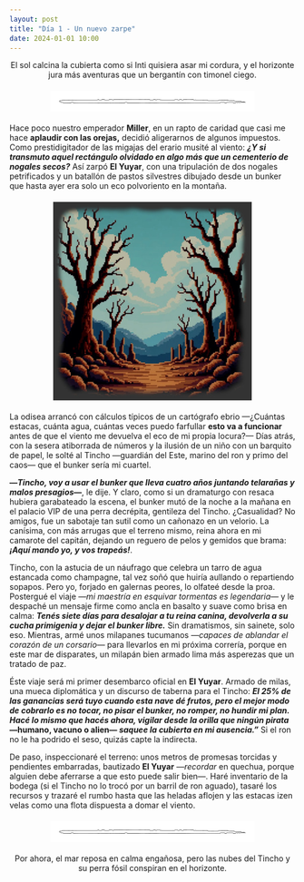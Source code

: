 ```yaml
---
layout: post
title: "Día 1 - Un nuevo zarpe"
date: 2024-01-01 10:00
---
```

<div style="text-align: center;">
  <p>El sol calcina la cubierta como si Inti quisiera asar mi cordura, y el horizonte jura más aventuras que un bergantín con timonel ciego.</p>
</div>

<img src="/assets/images/separador.png" alt="Separador" style="display: block; margin: 20px auto;">

Hace poco nuestro emperador **Miller**, en un rapto de caridad que casi me hace **aplaudir con las orejas,** decidió aligerarnos de algunos impuestos. Como prestidigitador de las migajas del erario musité al viento: **_¿Y si transmuto aquel rectángulo olvidado en algo más que un cementerio de nogales secos?_** Así zarpó **El Yuyar**, con una tripulación de dos nogales petrificados y un batallón de pastos silvestres dibujado desde un bunker que hasta ayer era solo un eco polvoriento en la montaña.

<img src="/assets/images/nogales.jpg" alt="Nogales Secos" style="display: block; margin: 20px auto;">

La odisea arrancó con cálculos típicos de un cartógrafo ebrio —¿Cuántas estacas, cuánta agua, cuántas veces puedo farfullar **esto va a funcionar** antes de que el viento me devuelva el eco de mi propia locura?— Días atrás, con la sesera atiborrada de números y la ilusión de un niño con un barquito de papel, le solté al Tincho —guardián del Este, marino del ron y primo del caos— que el bunker sería mi cuartel.
<br>

**—_Tincho, voy a usar el bunker que lleva cuatro años juntando telarañas y malos presagios_—**, le dije. Y claro, como si un dramaturgo con resaca hubiera garabateado la escena, el bunker mutó de la noche a la mañana en el palacio VIP de una perra decrépita, gentileza del Tincho. ¿Casualidad? No amigos, fue un sabotaje tan sutil como un cañonazo en un velorio. La canísima, con más arrugas que el terreno mismo, reina ahora en mi camarote del capitán, dejando un reguero de pelos y gemidos que brama: **_¡Aquí mando yo, y vos trapeás!_**.
<br>

Tincho, con la astucia de un náufrago que celebra un tarro de agua estancada como champagne, tal vez soñó que huiría aullando o repartiendo sopapos. Pero yo, forjado en galernas peores, lo olfateé desde la proa. Postergué el viaje _—mi maestría en esquivar tormentas es legendaria—_ y le despaché un mensaje firme como ancla en basalto y suave como brisa en calma: **_Tenés siete días para desalojar a tu reina canina, devolverla a su cucha primigenia y dejar el bunker libre._** Sin dramatismos, sin sainete, solo eso. Mientras, armé unos milapanes tucumanos _—capaces de ablandar el corazón de un corsario—_ para llevarlos en mi próxima correría, porque en este mar de disparates, un milapán bien armado lima más asperezas que un tratado de paz.
<br>

Éste viaje será mi primer desembarco oficial en **El Yuyar**. Armado de milas, una mueca diplomática y un discurso de taberna para el Tincho: **_El 25% de las ganancias será tuyo cuando esta nave dé frutos, pero el mejor modo de cobrarlo es no tocar, no pisar el bunker, no romper, no hundir mi plan. Hacé lo mismo que hacés ahora, vigilar desde la orilla que ningún pirata_ —humano, vacuno o alien— _saquee la cubierta en mi ausencia.”_** Si el ron no le ha podrido el seso, quizás capte la indirecta.
<br>

De paso, inspeccionaré el terreno: unos metros de promesas torcidas y pendientes embarradas, bautizado **El Yuyar** —_recordar_ en quechua, porque alguien debe aferrarse a que esto puede salir bien—. Haré inventario de la bodega (si el Tincho no lo trocó por un barril de ron aguado), tasaré los recursos y trazaré el rumbo hasta que las heladas aflojen y las estacas izen velas como una flota dispuesta a domar el viento.

<img src="/assets/images/separador.png" alt="Separador" style="display: block; margin: 20px auto;">

<div style="text-align: center;">
  <p>Por ahora, el mar reposa en calma engañosa, pero las nubes del Tincho y su perra fósil conspiran en el horizonte.</p>
</div>
